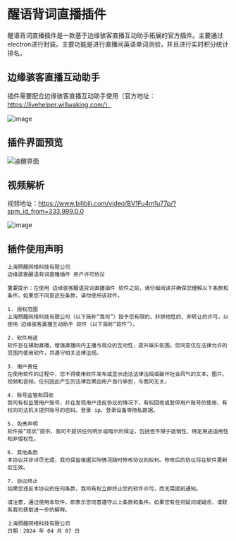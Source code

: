 # 醒语背词直播插件
醒语背词直播插件是一款基于边缘骇客直播互动助手拓展的官方插件。主要通过electron进行封装。主要功能是进行直播间英语单词测验，并且进行实时积分统计排名。

## 边缘骇客直播互动助手

插件需要配合边缘骇客直播互动助手使用（官方地址：https://livehelper.willwaking.com/）

![image](https://github.com/user-attachments/assets/9f9a9652-2853-402a-b7ee-1090e74cffeb)


## 插件界面预览
![迪醒界面](https://github.com/user-attachments/assets/36288c30-aaf1-43ee-876d-25c07d8fb5d6)

## 视频解析

视频地址：https://www.bilibili.com/video/BV1Fu4m1u77p/?spm_id_from=333.999.0.0

![image](https://github.com/user-attachments/assets/2a4d2689-f9e5-4955-bcee-3286737cbe33)



## 插件使用声明
```
上海预醒网络科技有限公司
边缘骇客醒语背词直播插件 用户许可协议

重要提示：在使用 边缘骇客醒语背词直播插件 软件之前，请仔细阅读并确保您理解以下条款和条件。如果您不同意这些条款，请勿使用该软件。

1. 授权范围
上海预醒网络科技有限公司（以下简称“我司”）授予您有限的、非排他性的、非转让的许可，以使用 边缘骇客直播互动助手 软件（以下简称“软件”）。

2. 软件用途
软件旨在辅助直播，增强直播间内主播与观众的互动性，提升娱乐氛围。您同意仅在法律允许的范围内使用软件，并遵守相关法律法规。

3. 用户责任
在使用软件的过程中，您不得使用软件发布或显示违法法律法规或破坏社会风气的文本、图片、视频和音频。任何因此产生的法律后果由用户自行承担，与我司无关。

4. 账号监管和回收
我司有权监管用户账号，并在发现用户违反协议的情况下，有权回收或暂停用户账号的使用、有权向司法机关提供账号的密码、登录 ip、登录设备等隐私数据。

5. 免责声明
软件按“现状”提供，我司不提供任何明示或暗示的保证，包括但不限于适销性、特定用途适用性和非侵权性。

6. 其他条款
本协议并非详尽无遗，我司保留根据实际情况随时修改协议的权利。修改后的协议将在软件更新后生效。

7. 协议终止
如果您违反本协议的任何条款，我司有权立即终止您的软件许可，而无需提前通知。

请注意，通过使用本软件，即表示您同意遵守以上条款和条件。如果您有任何疑问或疑虑，请联系我司获取进一步的解释。

上海预醒网络科技有限公司
日期：2024 年 04 月 07 日

```
